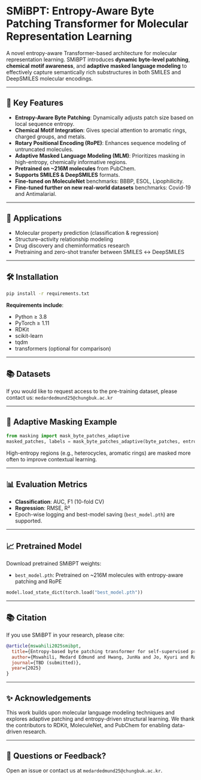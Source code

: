 # SMiBPT: Entropy-Aware Byte Patching Transformer for Molecular Representation Learning

A novel entropy-aware Transformer-based architecture for molecular representation learning. SMiBPT introduces **dynamic byte-level patching**, **chemical motif awareness**, and **adaptive masked language modeling** to effectively capture semantically rich substructures in both SMILES and DeepSMILES molecular encodings.

---

## 🌟 Key Features

- **Entropy-Aware Byte Patching**: Dynamically adjusts patch size based on local sequence entropy.
- **Chemical Motif Integration**: Gives special attention to aromatic rings, charged groups, and metals.
- **Rotary Positional Encoding (RoPE)**: Enhances sequence modeling of untruncated molecules.
- **Adaptive Masked Language Modeling (MLM)**: Prioritizes masking in high-entropy, chemically informative regions.
- **Pretrained on ~216M molecules** from PubChem.
- **Supports SMILES & DeepSMILES** formats.
- **Fine-tuned on MoleculeNet** benchmarks: BBBP, ESOL, Lipophilicity.
- **Fine-tuned further on new real-world datasets** benchmarks: Covid-19 and Antimalarial.


---

## 🧬 Applications

- Molecular property prediction (classification & regression)
- Structure–activity relationship modeling
- Drug discovery and cheminformatics research
- Pretraining and zero-shot transfer between SMILES ↔ DeepSMILES

---

## 🛠️ Installation

```bash
pip install -r requirements.txt
````

**Requirements include**:

* Python ≥ 3.8
* PyTorch ≥ 1.11
* RDKit
* scikit-learn
* tqdm
* transformers (optional for comparison)

---


## 📚 Datasets


If you would like to request access to the pre-training dataset, please contact us: `medardedmund25@chungbuk.ac.kr`

---

## 🧠 Adaptive Masking Example

```python
from masking import mask_byte_patches_adaptive
masked_patches, labels = mask_byte_patches_adaptive(byte_patches, entropy_vals)
```

High-entropy regions (e.g., heterocycles, aromatic rings) are masked more often to improve contextual learning.

---

## 📊 Evaluation Metrics

* **Classification**: AUC, F1 (10-fold CV)
* **Regression**: RMSE, R²
* Epoch-wise logging and best-model saving (`best_model.pth`) are supported.

---

## 📈 Pretrained Model

Download pretrained SMiBPT weights:

* `best_model.pth`: Pretrained on \~216M molecules with entropy-aware patching and RoPE

```python
model.load_state_dict(torch.load("best_model.pth"))
```

---

## 📚 Citation

If you use SMiBPT in your research, please cite:

```bibtex
@article{mswahili2025smibpt,
  title={Entropy-based byte patching transformer for self-supervised pretraining of SMILES data},
  author={Mswahili, Medard Edmund and Hwang, JunHa and Jo, Kyuri and Rajapakse, Jagath C and Kov{\'a}cs, P{\'e}ter and Jeong, Young-Seob},
  journal={TBD (submitted)},
  year={2025}
}
```

---

## ✨ Acknowledgements

This work builds upon molecular language modeling techniques and explores adaptive patching and entropy-driven structural learning. We thank the contributors to RDKit, MoleculeNet, and PubChem for enabling data-driven research.

---

## 💬 Questions or Feedback?

Open an issue or contact us at `medardedmund25@chungbuk.ac.kr`.
